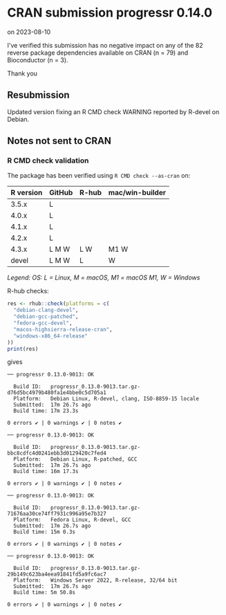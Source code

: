 # CRAN submission progressr 0.14.0

on 2023-08-10

I've verified this submission has no negative impact on any of the 82 reverse package dependencies available on CRAN (n = 79) and Bioconductor (n = 3).

Thank you

## Resubmission

Updated version fixing an R CMD check WARNING reported by R-devel on Debian.


## Notes not sent to CRAN

### R CMD check validation

The package has been verified using `R CMD check --as-cran` on:

| R version | GitHub | R-hub | mac/win-builder |
| --------- | ------ | ----- | --------------- |
| 3.5.x     | L      |       |                 |
| 4.0.x     | L      |       |                 |
| 4.1.x     | L      |       |                 |
| 4.2.x     | L      |       |                 |
| 4.3.x     | L M W  | L  W  | M1 W            |
| devel     | L M W  | L     |    W            |

*Legend: OS: L = Linux, M = macOS, M1 = macOS M1, W = Windows*


R-hub checks:

```r
res <- rhub::check(platforms = c(
  "debian-clang-devel", 
  "debian-gcc-patched", 
  "fedora-gcc-devel",
  "macos-highsierra-release-cran",
  "windows-x86_64-release"
))
print(res)
```

gives

```
── progressr 0.13.0-9013: OK

  Build ID:   progressr_0.13.0-9013.tar.gz-d76d5bc4979b480fa1e4bbe0c5d705a1
  Platform:   Debian Linux, R-devel, clang, ISO-8859-15 locale
  Submitted:  17m 26.7s ago
  Build time: 17m 23.3s

0 errors ✔ | 0 warnings ✔ | 0 notes ✔

── progressr 0.13.0-9013: OK

  Build ID:   progressr_0.13.0-9013.tar.gz-bbc8cdfc4d0241ebb3d0129420c7fed4
  Platform:   Debian Linux, R-patched, GCC
  Submitted:  17m 26.7s ago
  Build time: 16m 17.3s

0 errors ✔ | 0 warnings ✔ | 0 notes ✔

── progressr 0.13.0-9013: OK

  Build ID:   progressr_0.13.0-9013.tar.gz-71676aa30ce74ff7931c996a95e7b327
  Platform:   Fedora Linux, R-devel, GCC
  Submitted:  17m 26.7s ago
  Build time: 15m 0.3s

0 errors ✔ | 0 warnings ✔ | 0 notes ✔

── progressr 0.13.0-9013: OK

  Build ID:   progressr_0.13.0-9013.tar.gz-29b149c623ba4eea91841fd5a9fc6ac7
  Platform:   Windows Server 2022, R-release, 32/64 bit
  Submitted:  17m 26.7s ago
  Build time: 5m 50.8s

0 errors ✔ | 0 warnings ✔ | 0 notes ✔
```
